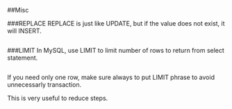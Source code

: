 
##Misc

###REPLACE
REPLACE is just like UPDATE, but if the value does not exist, it will INSERT.
```mysql
 ```
###LIMIT
In MySQL, use LIMIT to limit number of rows to return from select statement.
```mysql
 ```
If you need only one row, make sure always to put LIMIT phrase to avoid unnecessarly transaction.


This is very useful to reduce steps.



